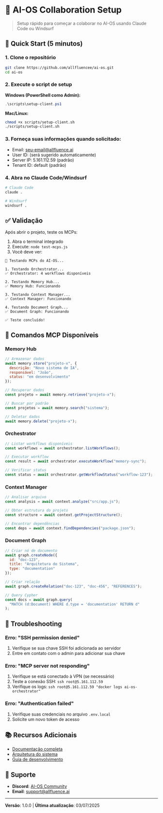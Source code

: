 # 🤝 AI-OS Collaboration Setup

> Setup rápido para começar a colaborar no AI-OS usando Claude Code ou Windsurf

## 🚀 Quick Start (5 minutos)

### 1. Clone o repositório
```bash
git clone https://github.com/allfluencee/ai-os.git
cd ai-os
```

### 2. Execute o script de setup

**Windows (PowerShell como Admin):**
```powershell
.\scripts\setup-client.ps1
```

**Mac/Linux:**
```bash
chmod +x scripts/setup-client.sh
./scripts/setup-client.sh
```

### 3. Forneça suas informações quando solicitado:
- Email: seu-email@allfluence.ai
- User ID: (será sugerido automaticamente)
- Server IP: 5.161.112.59 (padrão)
- Tenant ID: default (padrão)

### 4. Abra no Claude Code/Windsurf
```bash
# Claude Code
claude .

# Windsurf
windsurf .
```

## ✅ Validação

Após abrir o projeto, teste os MCPs:

1. Abra o terminal integrado
2. Execute: `node test-mcps.js`
3. Você deve ver:
```
🧪 Testando MCPs do AI-OS...

1. Testando Orchestrator...
✅ Orchestrator: 4 workflows disponíveis

2. Testando Memory Hub...
✅ Memory Hub: Funcionando

3. Testando Context Manager...
✅ Context Manager: Funcionando

4. Testando Document Graph...
✅ Document Graph: Funcionando

✅ Teste concluído!
```

## 🔧 Comandos MCP Disponíveis

### Memory Hub
```javascript
// Armazenar dados
await memory.store("projeto-x", {
  descrição: "Novo sistema de IA",
  responsável: "João",
  status: "em desenvolvimento"
});

// Recuperar dados
const projeto = await memory.retrieve("projeto-x");

// Buscar por padrão
const projetos = await memory.search("sistema");

// Deletar dados
await memory.delete("projeto-x");
```

### Orchestrator
```javascript
// Listar workflows disponíveis
const workflows = await orchestrator.listWorkflows();

// Executar workflow
const result = await orchestrator.executeWorkflow("memory-sync");

// Verificar status
const status = await orchestrator.getWorkflowStatus("workflow-123");
```

### Context Manager
```javascript
// Analisar arquivo
const analysis = await context.analyze("src/app.js");

// Obter estrutura do projeto
const structure = await context.getProjectStructure();

// Encontrar dependências
const deps = await context.findDependencies("package.json");
```

### Document Graph
```javascript
// Criar nó de documento
await graph.createNode({
  id: "doc-123",
  title: "Arquitetura do Sistema",
  type: "documentation"
});

// Criar relação
await graph.createRelation("doc-123", "doc-456", "REFERENCES");

// Query Cypher
const docs = await graph.query(
  "MATCH (d:Document) WHERE d.type = 'documentation' RETURN d"
);
```

## 🐛 Troubleshooting

### Erro: "SSH permission denied"
1. Verifique se sua chave SSH foi adicionada ao servidor
2. Entre em contato com o admin para adicionar sua chave

### Erro: "MCP server not responding"
1. Verifique se está conectado à VPN (se necessário)
2. Teste a conexão SSH: `ssh root@5.161.112.59`
3. Verifique os logs: `ssh root@5.161.112.59 "docker logs ai-os-orchestrator"`

### Erro: "Authentication failed"
1. Verifique suas credenciais no arquivo `.env.local`
2. Solicite um novo token de acesso

## 📚 Recursos Adicionais

- [Documentação completa](./docs/CLIENT_SETUP_GUIDE.md)
- [Arquitetura do sistema](./docs/ARCHITECTURE.md)
- [Guia de desenvolvimento](./docs/DEVELOPER.md)

## 💬 Suporte

- **Discord**: [AI-OS Community](https://discord.gg/ai-os)
- **Email**: support@allfluence.ai

---

**Versão**: 1.0.0 | **Última atualização**: 03/07/2025